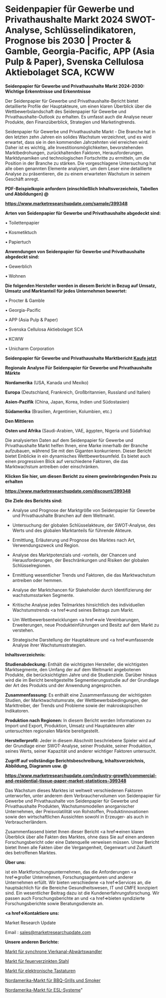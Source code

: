 # Seidenpapier für Gewerbe und Privathaushalte Markt 2024 SWOT-Analyse, Schlüsselindikatoren, Prognose bis 2030 | Procter & Gamble, Georgia-Pacific, APP (Asia Pulp & Paper), Svenska Cellulosa Aktiebolaget SCA, KCWW

<strong>Seidenpapier für Gewerbe und Privathaushalte Markt 2024-2030: Wichtige Erkenntnisse und Erkenntnisse</strong>

Der Seidenpapier für Gewerbe und Privathaushalte-Bericht bietet detaillierte Profile der Hauptakteure, um einen klaren Überblick über die Wettbewerbslandschaft des Seidenpapier für Gewerbe und Privathaushalte-Outlook zu erhalten. Es umfasst auch die Analyse neuer Produkte, den Finanzüberblick, Strategien und Marketingtrends.

Seidenpapier für Gewerbe und Privathaushalte Markt - Die Branche hat in den letzten zehn Jahren ein solides Wachstum verzeichnet, und es wird erwartet, dass sie in den kommenden Jahrzehnten viel erreichen wird. Daher ist es wichtig, alle Investitionsmöglichkeiten, bevorstehenden Marktbedrohungen, zurückhaltenden Faktoren, Herausforderungen, Marktdynamiken und technologischen Fortschritte zu ermitteln, um die Position in der Branche zu stärken. Die vorgeschlagene Untersuchung hat alle oben genannten Elemente analysiert, um dem Leser eine detaillierte Analyse zu präsentieren, die zu einem erwarteten Wachstum in seinem Geschäft anregt.



<strong><b>PDF-Beispielkopie anfordern (einschließlich Inhaltsverzeichnis, Tabellen und Abbildungen) @ </b></strong>

<strong><a href=https://www.marketresearchupdate.com/sample/399348>

<strong>https://www.marketresearchupdate.com/sample/399348</u></a></strong></strong>



<strong>Arten von Seidenpapier für Gewerbe und Privathaushalte abgedeckt sind:</strong>

• Toilettenpapier

• Kosmetiktuch

• Papiertuch



<strong>Anwendungen von Seidenpapier für Gewerbe und Privathaushalte abgedeckt sind:</strong>

• Gewerblich

• Wohnen



<strong>Die folgenden Hersteller werden in diesem Bericht in Bezug auf Umsatz, Umsatz und Marktanteil für jedes Unternehmen bewertet:</strong>

• Procter & Gamble

• Georgia-Pacific

• APP (Asia Pulp & Paper)

• Svenska Cellulosa Aktiebolaget SCA

• KCWW

• Unicharm Corporation



<strong>Seidenpapier für Gewerbe und Privathaushalte Marktbericht <a href=https://www.marketresearchupdate.com/buynow/399348>Kaufe jetzt</a></strong>



<strong>Regionale Analyse Für Seidenpapier für Gewerbe und Privathaushalte Märkte</strong>



<strong>Nordamerika</strong> (USA, Kanada und Mexiko)



<strong>Europa</strong> (Deutschland, Frankreich, Großbritannien, Russland und Italien)



<strong>Asien-Pazifik</strong> (China, Japan, Korea, Indien und Südostasien)



<strong>Südamerika</strong> (Brasilien, Argentinien, Kolumbien, etc.)



<strong>Den Mittleren</strong> 

<strong>Osten und Afrika</strong> (Saudi-Arabien, VAE, ägypten, Nigeria und Südafrika)

Die analysierten Daten auf dem Seidenpapier für Gewerbe und Privathaushalte Markt helfen Ihnen, eine Marke innerhalb der Branche aufzubauen, während Sie mit den Giganten konkurrieren. Dieser Bericht bietet Einblicke in ein dynamisches Wettbewerbsumfeld. Es bietet auch einen progressiven Blick auf verschiedene Faktoren, die das Marktwachstum antreiben oder einschränken.



<strong>Klicken Sie hier, um diesen Bericht zu einem gewinnbringenden Preis zu erhalten
</strong>

<strong><a href=https://www.marketresearchupdate.com/discount/399348>https://www.marketresearchupdate.com/discount/399348</b></u></strong></a>



<strong>Die Ziele des Berichts sind:</strong>

- Analyse und Prognose der Marktgröße von Seidenpapier für Gewerbe und Privathaushalte Branchen auf dem Weltmarkt.

- Untersuchung der globalen Schlüsselakteure, der SWOT-Analyse, des Werts und des globalen Marktanteils für führende Akteure.

- Ermittlung, Erläuterung und Prognose des Marktes nach Art, Verwendungszweck und Region.

- Analyse des Marktpotenzials und -vorteils, der Chancen und Herausforderungen, der Beschränkungen und Risiken der globalen Schlüsselregionen.

- Ermittlung wesentlicher Trends und Faktoren, die das Marktwachstum antreiben oder hemmen.

- Analyse der Marktchancen für Stakeholder durch Identifizierung der wachstumsstarken Segmente.

- Kritische Analyse jedes Teilmarktes hinsichtlich des individuellen Wachstumstrends <a href=>und</a> seines Beitrags zum Markt.

- Um Wettbewerbsentwicklungen <a href=>wie</a> Vereinbarungen, Erweiterungen, neue Produkteinführungen und Besitz auf dem Markt zu verstehen.

- Strategische Darstellung der Hauptakteure und <a href=>umfas</a>sende Analyse ihrer Wachstumsstrategien.



<strong>Inhaltsverzeichnis:</strong>



<strong>Studienabdeckung:</strong> Enthält die wichtigsten Hersteller, die wichtigsten Marktsegmente, den Umfang der auf dem Weltmarkt angebotenen Produkte, die berücksichtigten Jahre und die Studienziele. Darüber hinaus wird die im Bericht bereitgestellte Segmentierungsstudie auf der Grundlage der Art des Produkts und der Anwendung angesprochen.



<strong>Zusammenfassung:</strong> Es enthält eine Zusammenfassung der wichtigsten Studien, der Marktwachstumsrate, der Wettbewerbsbedingungen, der Markttreiber, der Trends und Probleme sowie der makroskopischen Indikatoren.



<strong>Produktion nach Regionen:</strong> In diesem Bericht werden Informationen zu Import und Export, Produktion, Umsatz und Hauptakteuren aller untersuchten regionalen Märkte bereitgestellt.



<strong>Herstellerprofil:</strong> Jeder in diesem Abschnitt beschriebene Spieler wird auf der Grundlage einer SWOT-Analyse, seiner Produkte, seiner Produktion, seines Werts, seiner Kapazität und anderer wichtiger Faktoren untersucht.



<strong><b>Zugriff auf vollständige Berichtsbeschreibung, Inhaltsverzeichnis, Abbildung, Diagramm usw. @ </b></strong>

<strong><a href=https://www.marketresearchupdate.com/industry-growth/commercial-and-residential-tissue-paper-market-statistices-399348>https://www.marketresearchupdate.com/industry-growth/commercial-and-residential-tissue-paper-market-statistices-399348</a></strong>

Das Wachstum dieses Marktes ist weltweit verschiedenen Faktoren unterworfen, unter anderem dem Verbrauchervolumen von Seidenpapier für Gewerbe und Privathaushalte von Seidenpapier für Gewerbe und Privathaushalte Produkten, Wachstumsmodellen anorganischer Unternehmen, der Preisvolatilität von Rohstoffen, Produktinnovationen sowie den wirtschaftlichen Aussichten sowohl in Erzeuger- als auch in Verbraucherländern.

Zusammenfassend bietet Ihnen dieser Bericht <a href=>einen</a> klaren Überblick über alle Fakten des Marktes, ohne dass Sie auf einen anderen Forschungsbericht oder eine Datenquelle verweisen müssen. Unser Bericht bietet Ihnen alle Fakten über die Vergangenheit, Gegenwart und Zukunft des betroffenen Marktes.



<strong>Über uns:</strong>

 ist ein Marktforschungsunternehmen, das die Anforderungen <a href=>großer</a> Unternehmen, Forschungsagenturen und anderer Unternehmen erfüllt. Wir bieten verschiedene <a href=>Services</a> an, die hauptsächlich für die Bereiche Gesundheitswesen, IT und CMFE konzipiert sind. Ein wesentlicher Beitrag dazu ist die Kundenerfahrungsforschung. Wir passen auch Forschungsberichte an und <a href=>bieten</a> syndizierte Forschungsberichte sowie Beratungsdienste an.



<strong><a href=>Kontaktiere uns:</a></strong>

Market Research Update

Email : sales@marketresearchupdate.com



<strong>Unsere anderen Berichte:</strong>

<a href=https://www.linkedin.com/pulse/four-channel-synchronous-buck-converter-market>Markt für synchrone Vierkanal-Abwärtswandler</a>

<a href=https://www.linkedin.com/pulse/hot-dip-galvanized-steel-market-outlooks-2023>Markt für feuerverzinkten Stahl</a>

<a href=https://www.linkedin.com/pulse/electronic-keyboard-market-size-emerging-trends>Markt für elektronische Tastaturen</a>

<a href=https://www.linkedin.com/pulse/north-america-bbq-grills-smokers-market>Nordamerika-Markt für BBQ-Grills und Smoker</a>

<a href=https://www.linkedin.com/pulse/north-america-esl-system-market-2023-size-share-opportunities>Nordamerika-Markt für ESL-Systeme</a>"
